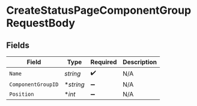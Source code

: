# CreateStatusPageComponentGroupRequestBody


## Fields

| Field              | Type               | Required           | Description        |
| ------------------ | ------------------ | ------------------ | ------------------ |
| `Name`             | *string*           | :heavy_check_mark: | N/A                |
| `ComponentGroupID` | **string*          | :heavy_minus_sign: | N/A                |
| `Position`         | **int*             | :heavy_minus_sign: | N/A                |